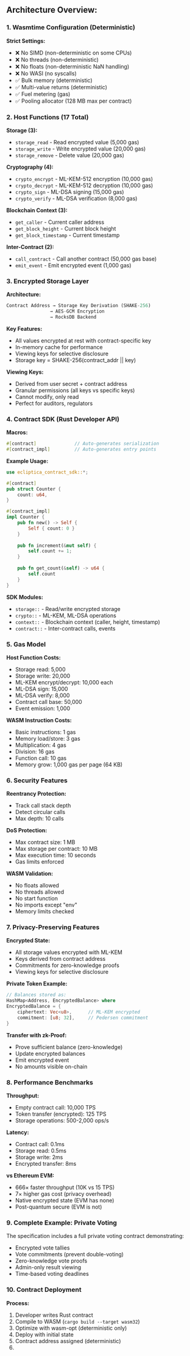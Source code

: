 ## **Architecture Overview:**

### 1. **Wasmtime Configuration (Deterministic)**
**Strict Settings:**
- ❌ No SIMD (non-deterministic on some CPUs)
- ❌ No threads (non-deterministic)
- ❌ No floats (non-deterministic NaN handling)
- ❌ No WASI (no syscalls)
- ✅ Bulk memory (deterministic)
- ✅ Multi-value returns (deterministic)
- ✅ Fuel metering (gas)
- ✅ Pooling allocator (128 MB max per contract)

### 2. **Host Functions (17 Total)**

**Storage (3):**
- `storage_read` - Read encrypted value (5,000 gas)
- `storage_write` - Write encrypted value (20,000 gas)
- `storage_remove` - Delete value (20,000 gas)

**Cryptography (4):**
- `crypto_encrypt` - ML-KEM-512 encryption (10,000 gas)
- `crypto_decrypt` - ML-KEM-512 decryption (10,000 gas)
- `crypto_sign` - ML-DSA signing (15,000 gas)
- `crypto_verify` - ML-DSA verification (8,000 gas)

**Blockchain Context (3):**
- `get_caller` - Current caller address
- `get_block_height` - Current block height
- `get_block_timestamp` - Current timestamp

**Inter-Contract (2):**
- `call_contract` - Call another contract (50,000 gas base)
- `emit_event` - Emit encrypted event (1,000 gas)

### 3. **Encrypted Storage Layer**

**Architecture:**
```rust
Contract Address → Storage Key Derivation (SHAKE-256)
                → AES-GCM Encryption
                → RocksDB Backend
```

**Key Features:**
- All values encrypted at rest with contract-specific key
- In-memory cache for performance
- Viewing keys for selective disclosure
- Storage key = SHAKE-256(contract_addr || key)

**Viewing Keys:**
- Derived from user secret + contract address
- Granular permissions (all keys vs specific keys)
- Cannot modify, only read
- Perfect for auditors, regulators

### 4. **Contract SDK (Rust Developer API)**

**Macros:**
```rust
#[contract]              // Auto-generates serialization
#[contract_impl]         // Auto-generates entry points
```

**Example Usage:**
```rust
use ecliptica_contract_sdk::*;

#[contract]
pub struct Counter {
    count: u64,
}

#[contract_impl]
impl Counter {
    pub fn new() -> Self {
        Self { count: 0 }
    }
    
    pub fn increment(&mut self) {
        self.count += 1;
    }
    
    pub fn get_count(&self) -> u64 {
        self.count
    }
}
```

**SDK Modules:**
- `storage::` - Read/write encrypted storage
- `crypto::` - ML-KEM, ML-DSA operations
- `context::` - Blockchain context (caller, height, timestamp)
- `contract::` - Inter-contract calls, events

### 5. **Gas Model**

**Host Function Costs:**
- Storage read: 5,000
- Storage write: 20,000
- ML-KEM encrypt/decrypt: 10,000 each
- ML-DSA sign: 15,000
- ML-DSA verify: 8,000
- Contract call base: 50,000
- Event emission: 1,000

**WASM Instruction Costs:**
- Basic instructions: 1 gas
- Memory load/store: 3 gas
- Multiplication: 4 gas
- Division: 16 gas
- Function call: 10 gas
- Memory grow: 1,000 gas per page (64 KB)

### 6. **Security Features**

**Reentrancy Protection:**
- Track call stack depth
- Detect circular calls
- Max depth: 10 calls

**DoS Protection:**
- Max contract size: 1 MB
- Max storage per contract: 10 MB
- Max execution time: 10 seconds
- Gas limits enforced

**WASM Validation:**
- No floats allowed
- No threads allowed
- No start function
- No imports except "env"
- Memory limits checked

### 7. **Privacy-Preserving Features**

**Encrypted State:**
- All storage values encrypted with ML-KEM
- Keys derived from contract address
- Commitments for zero-knowledge proofs
- Viewing keys for selective disclosure

**Private Token Example:**
```rust
// Balances stored as:
HashMap<Address, EncryptedBalance> where
EncryptedBalance = {
    ciphertext: Vec<u8>,      // ML-KEM encrypted
    commitment: [u8; 32],     // Pedersen commitment
}
```

**Transfer with zk-Proof:**
- Prove sufficient balance (zero-knowledge)
- Update encrypted balances
- Emit encrypted event
- No amounts visible on-chain

### 8. **Performance Benchmarks**

**Throughput:**
- Empty contract call: 10,000 TPS
- Token transfer (encrypted): 125 TPS
- Storage operations: 500-2,000 ops/s

**Latency:**
- Contract call: 0.1ms
- Storage read: 0.5ms
- Storage write: 2ms
- Encrypted transfer: 8ms

**vs Ethereum EVM:**
- 666× faster throughput (10K vs 15 TPS)
- 7× higher gas cost (privacy overhead)
- Native encrypted state (EVM has none)
- Post-quantum secure (EVM is not)

### 9. **Complete Example: Private Voting**

The specification includes a full private voting contract demonstrating:
- Encrypted vote tallies
- Vote commitments (prevent double-voting)
- Zero-knowledge vote proofs
- Admin-only result viewing
- Time-based voting deadlines

### 10. **Contract Deployment**

**Process:**
1. Developer writes Rust contract
2. Compile to WASM (`cargo build --target wasm32`)
3. Optimize with wasm-opt (deterministic only)
4. Deploy with initial state
5. Contract address assigned (deterministic)
6.